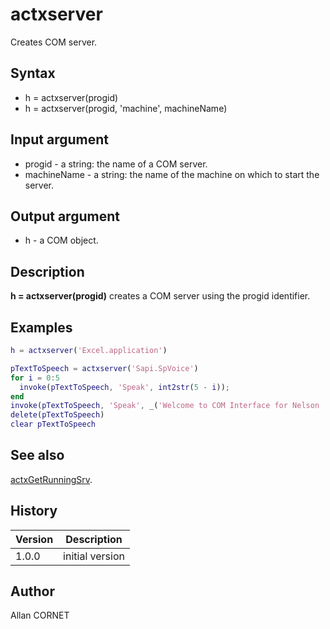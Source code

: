 

# actxserver

Creates COM server.

## Syntax

- h = actxserver(progid)
- h = actxserver(progid, 'machine', machineName)

## Input argument

 - progid - a string:  the name of a COM server.
 - machineName - a string: the name of the machine on which to start the server.

## Output argument

 - h - a COM object.

## Description


  <p><b>h = actxserver(progid)</b> creates a COM server using the progid identifier.</p>


## Examples

```matlab
h = actxserver('Excel.application')
```
```matlab
pTextToSpeech = actxserver('Sapi.SpVoice')
for i = 0:5
  invoke(pTextToSpeech, 'Speak', int2str(5 - i));
end
invoke(pTextToSpeech, 'Speak', _('Welcome to COM Interface for Nelson !'));
delete(pTextToSpeech)
clear pTextToSpeech
```

## See also

[actxGetRunningSrv](actxGetRunningSrv.html).
## History

|Version|Description|
|------|------|
|1.0.0|initial version|


## Author

Allan CORNET



